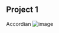 ## Project 1 ##
Accordian
![image](https://github.com/user-attachments/assets/9dcf37fd-05b5-4779-964f-1da26ae4fcb9)
